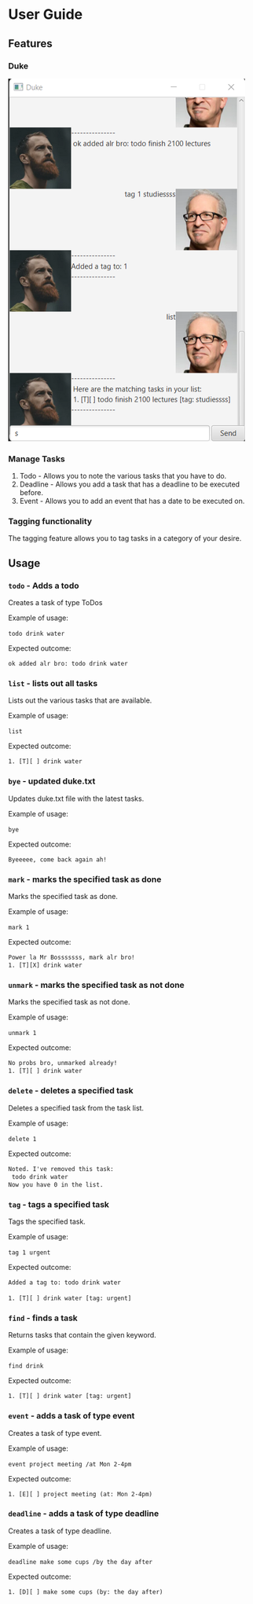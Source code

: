 # User Guide

## Features

### Duke

![UI of Duke](Ui.png)

### Manage Tasks

1. Todo - Allows you to note the various tasks that you have to do.
2. Deadline - Allows you add a task that has a deadline to be executed before.
3. Event - Allows you to add an event that has a date to be executed on.

### Tagging functionality

The tagging feature allows you to tag tasks in a category of your desire.

## Usage

### `todo` - Adds a todo

Creates a task of type ToDos

Example of usage:

`todo drink water`

Expected outcome:

```
ok added alr bro: todo drink water
```

### `list` - lists out all tasks

Lists out the various tasks that are available.

Example of usage:

`list`

Expected outcome:

```
1. [T][ ] drink water
```

### `bye` - updated duke.txt

Updates duke.txt file with the latest tasks.

Example of usage:

`bye`

Expected outcome:

```
Byeeeee, come back again ah!
```

### `mark` - marks the specified task as done

Marks the specified task as done.

Example of usage:

`mark 1`

Expected outcome:

```
Power la Mr Bosssssss, mark alr bro!
1. [T][X] drink water
```

### `unmark` - marks the specified task as not done

Marks the specified task as not done.

Example of usage:

`unmark 1`

Expected outcome:

```
No probs bro, unmarked already!
1. [T][ ] drink water
```

### `delete` - deletes a specified task

Deletes a specified task from the task list.

Example of usage:

`delete 1`

Expected outcome:

```
Noted. I've removed this task:
 todo drink water
Now you have 0 in the list.
```

### `tag` - tags a specified task

Tags the specified task.

Example of usage:

`tag 1 urgent`

Expected outcome:

```
Added a tag to: todo drink water

1. [T][ ] drink water [tag: urgent]
```

### `find` - finds a task

Returns tasks that contain the given keyword.

Example of usage:

`find drink`

Expected outcome:

```
1. [T][ ] drink water [tag: urgent]
```

### `event` - adds a task of type event

Creates a task of type event.

Example of usage:

`event project meeting /at Mon 2-4pm`

Expected outcome:

```
1. [E][ ] project meeting (at: Mon 2-4pm)
```

### `deadline` - adds a task of type deadline

Creates a task of type deadline.

Example of usage:

`deadline make some cups /by the day after`

Expected outcome:

```
1. [D][ ] make some cups (by: the day after)
```
